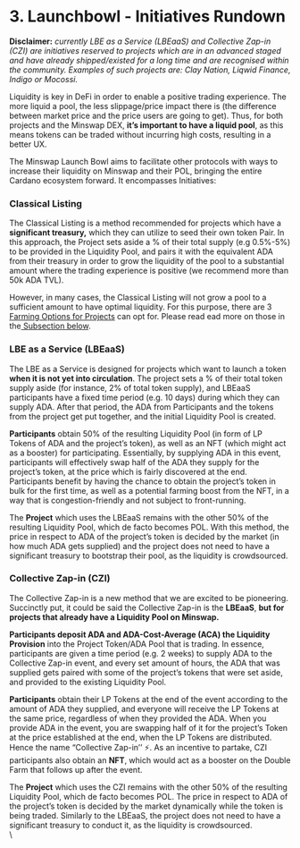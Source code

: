 # 3. Launchbowl - Initiatives Rundown

**Disclaimer:** _currently LBE as a Service (LBEaaS) and Collective Zap-in (CZI) are initiatives reserved to projects which are in an advanced staged and have already shipped/existed for a long time and are recognised within the community. Examples of such projects are: Clay Nation, Liqwid Finance, Indigo or Mocossi._

Liquidity is key in DeFi in order to enable a positive trading experience. The more liquid a pool, the less slippage/price impact there is (the difference between market price and the price users are going to get). Thus, for both projects and the Minswap DEX, **it’s important to have a liquid pool**, as this means tokens can be traded without incurring high costs, resulting in a better UX.

The Minswap Launch Bowl aims to facilitate other protocols with ways to increase their liquidity on Minswap and their POL, bringing the entire Cardano ecosystem forward. It encompasses  Initiatives:

### **Classical Listing**

The Classical Listing is a method recommended for projects which have a **significant treasury,** which they can utilize to seed their own token Pair. In this approach, the Project sets aside a % of their total supply (e.g 0.5%-5%) to be provided in the Liquidity Pool, and pairs it with the equivalent ADA from their treasury in order to grow the liquidity of the pool to a substantial amount where the trading experience is positive (we recommend more than 50k ADA TVL).

However, in many cases, the Classical Listing will not grow a pool to a sufficient amount to have optimal liquidity. For this purpose, there are 3 [Farming Options for Projects](4.-farming-for-projects.md) can opt for. Please read ead more on those in the[ Subsection below](4.-farming-for-projects.md).

### **LBE as a Service (LBEaaS)**

The LBE as a Service is designed for projects which want to launch a token **when it is not yet into circulation**. The project sets a % of their total token supply aside (for instance, 2% of total token supply), and LBEaaS participants have a fixed time period (e.g. 10 days) during which they can supply ADA. After that period, the ADA from Participants and the tokens from the project get put together, and the initial Liquidity Pool is created.

**Participants** obtain 50% of the resulting Liquidity Pool (in form of LP Tokens of ADA and the project’s token), as well as an NFT (which might act as a booster) for participating. Essentially, by supplying ADA in this event, participants will effectively swap half of the ADA they supply for the project’s token, at the price which is fairly discovered at the end. Participants benefit by having the chance to obtain the project’s token in bulk for the first time, as well as a potential farming boost from the NFT, in a way that is congestion-friendly and not subject to front-running.

The **Project** which uses the LBEaaS remains with the other 50% of the resulting Liquidity Pool, which de facto becomes POL. With this method, the price in respect to ADA of the project’s token is decided by the market (in how much ADA gets supplied) and the project does not need to have a significant treasury to bootstrap their pool, as the liquidity is crowdsourced.

### **Collective Zap-in (CZI)**

The Collective Zap-in is a new method that we are excited to be pioneering. Succinctly put, it could be said the Collective Zap-in is the **LBEaaS**, **but for projects that already have a Liquidity Pool on Minswap.**

**Participants deposit ADA and ADA-Cost-Average (ACA) the Liquidity Provision** into the Project Token/ADA Pool that is trading. In essence, participants are given a time period (e.g. 2 weeks) to supply ADA to the Collective Zap-in event, and every set amount of hours, the ADA that was supplied gets paired with some of the project’s tokens that were set aside, and provided to the existing Liquidity Pool.

**Participants** obtain their LP Tokens at the end of the event according to the amount of ADA they supplied, and everyone will receive the LP Tokens at the same price, regardless of when they provided the ADA. When you provide ADA in the event, you are swapping half of it for the project’s Token at the price established at the end, when the LP Tokens are distributed. Hence the name “Collective Zap-in’’ ⚡. As an incentive to partake, CZI participants also obtain an **NFT**, which would act as a booster on the Double Farm that follows up after the event.

The **Project** which uses the CZI remains with the other 50% of the resulting Liquidity Pool, which de facto becomes POL. The price in respect to ADA of the project’s token is decided by the market dynamically while the token is being traded. Similarly to the LBEaaS, the project does not need to have a significant treasury to conduct it, as the liquidity is crowdsourced.\
\


